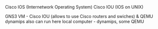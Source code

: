 Cisco IOS (Internetwork Operating System)
Cisco IOU (IOS on UNIX)

GNS3 VM - Cisco IOU (allows to use Cisco routers and swiches) & QEMU
dynamips also can run here
local computer - dynamips, some QEMU